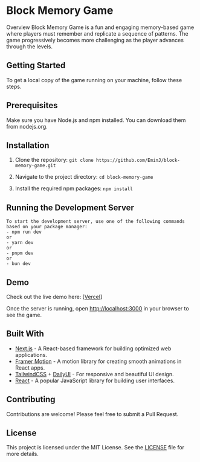 # Block Memory Game

Overview
Block Memory Game is a fun and engaging memory-based game where players must remember and replicate a sequence of patterns. The game progressively becomes more challenging as the player advances through the levels.

## Getting Started
To get a local copy of the game running on your machine, follow these steps.

## Prerequisites
Make sure you have Node.js and npm installed. You can download them from nodejs.org.

## Installation
1. Clone the repository:
   `git clone https://github.com/EminJ/block-memory-game.git`

2. Navigate to the project directory:
   `cd block-memory-game`

3. Install the required npm packages:
   `npm install`

## Running the Development Server
```
To start the development server, use one of the following commands based on your package manager:
- npm run dev
or
- yarn dev
or
- pnpm dev
or
- bun dev
```

## Demo
Check out the live demo here: [[Vercel](https://block-memory-game.vercel.app/)]

Once the server is running, open [http://localhost:3000](http://localhost:3000) in your browser to see the game.

## Built With
- [Next.js](https://nextjs.org/) - A React-based framework for building optimized web applications.
- [Framer Motion](https://www.framer.com/motion/) - A motion library for creating smooth animations in React apps.
- [TailwindCSS](https://tailwindcss.com/) + [DailyUI](https://www.dailyui.co/) - For responsive and beautiful UI design.
- [React](https://reactjs.org/) - A popular JavaScript library for building user interfaces.

## Contributing
Contributions are welcome! Please feel free to submit a Pull Request.

## License
This project is licensed under the MIT License. See the [LICENSE](LICENSE) file for more details.